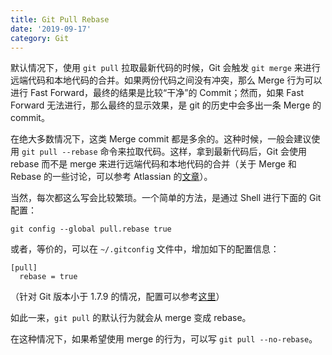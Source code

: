```yaml
---
title: Git Pull Rebase
date: '2019-09-17'
category: Git
---
```


默认情况下，使用 `git pull` 拉取最新代码的时候，Git 会触发 `git merge` 来进行远端代码和本地代码的合并。如果两份代码之间没有冲突，那么 Merge 行为可以进行 Fast Forward，最终的结果是比较“干净”的 Commit；然而，如果 Fast Forward 无法进行，那么最终的显示效果，是 git 的历史中会多出一条 Merge 的 commit。

在绝大多数情况下，这类 Merge commit 都是多余的。这种时候，一般会建议使用 `git pull --rebase` 命令来拉取代码。这样，拿到最新代码后，Git 会使用 rebase 而不是 merge 来进行远端代码和本地代码的合并（关于 Merge 和 Rebase 的一些讨论，可以参考 Atlassian 的[文章](https://www.atlassian.com/git/tutorials/merging-vs-rebasing)）。

当然，每次都这么写会比较繁琐。一个简单的方法，是通过 Shell 进行下面的 Git 配置：

```shell
git config --global pull.rebase true
```

或者，等价的，可以在 `~/.gitconfig` 文件中，增加如下的配置信息：

```text
[pull]
  rebase = true
```

（针对 Git 版本小于 1.7.9 的情况，配置可以参考[这里](https://coderwall.com/p/tnoiug/rebase-by-default-when-doing-git-pull)）

如此一来，`git pull` 的默认行为就会从 merge 变成 rebase。

在这种情况下，如果希望使用 merge 的行为，可以写 `git pull --no-rebase`。
